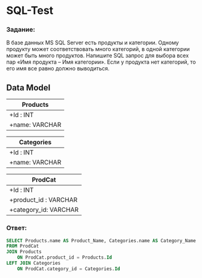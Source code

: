 # SQL-Test
### Задание:
В базе данных MS SQL Server есть продукты и категории. Одному продукту может соответствовать много категорий, в одной категории может быть много продуктов. Напишите SQL запрос для выбора всех пар «Имя продукта – Имя категории». Если у продукта нет категорий, то его имя все равно должно выводиться.

## Data Model
|Products        |
|----------------|
|+Id : INT       |
|+name: VARCHAR  |

|Categories      |
|----------------|
|+Id : INT       |
|+name: VARCHAR  |

|ProdCat               |
|----------------------|
|+Id : INT             |
|+product_id : VARCHAR |
|+category_id: VARCHAR |

### Ответ:
```sql
SELECT Products.name AS Product_Name, Categories.name AS Category_Name
FROM ProdCat
JOIN Products
    ON ProdCat.product_id = Products.Id
LEFT JOIN Categories
    ON ProdCat.category_id = Categories.Id
```
